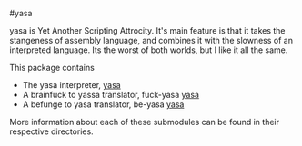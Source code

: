 #yasa

yasa is Yet Another Scripting Attrocity. It's main feature is that it takes the stangeness of assembly language, and combines it with the slowness of an interpreted language. Its the worst of both worlds, but I like it all the same.

This package contains
 * The yasa interpreter, [yasa](https://github.com/JacksonKearl/yasa/yasa-base)
 * A brainfuck to yassa translator, fuck-yasa [yasa](https://github.com/JacksonKearl/yasa/fuck-yasa)
 * A befunge to yasa translator, be-yasa [yasa](https://github.com/JacksonKearl/yasa/be-yasa)

 More information about each of these submodules can be found in their respective directories.
